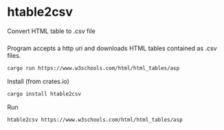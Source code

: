 # htable2csv
Convert HTML table to .csv file

###
Program accepts a http uri and downloads HTML tables 
contained as .csv files.


```bash
cargo run https://www.w3schools.com/html/html_tables/asp
```

 Install (from crates.io)

```bash
cargo install htable2csv
```

 Run 

```bash
htable2csv https://www.w3schools.com/html/html_tables/asp
```
